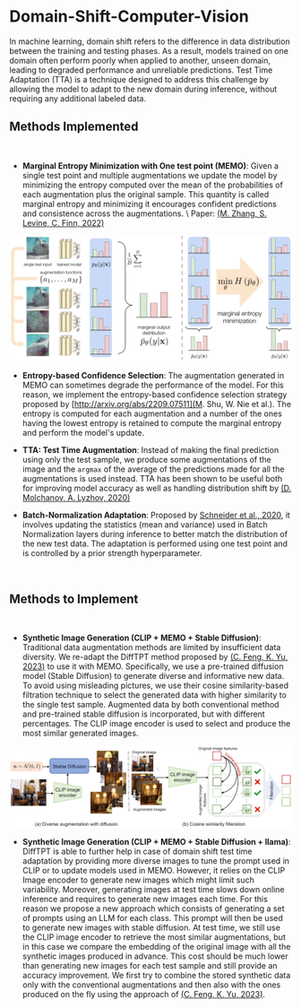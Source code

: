 # Domain-Shift-Computer-Vision

In machine learning, domain shift refers to the difference in data distribution between the training and testing phases. As a result, models trained on one domain often perform poorly when applied to another, unseen domain, leading to degraded performance and unreliable predictions. Test Time Adaptation (TTA) is a technique designed to address this challenge by allowing the model to adapt to the new domain during inference, without requiring any additional labeled data. 

## Methods Implemented

<br>

- **Marginal Entropy Minimization with One test point (MEMO)**: Given a single test point and multiple augmentations we update the model by minimizing the entropy computed over the mean of the probabilities of each augmentation plus the original sample. This quantity is called marginal entropy and minimizing it encourages confident predictions and consistence across the augmentations. \\
Paper: [(M. Zhang, S. Levine, C. Finn, 2022)](https://proceedings.neurips.cc/paper_files/paper/2022/file/fc28053a08f59fccb48b11f2e31e81c7-Paper-Conference.pdf)

<p align="center">
  <img src="images/MEMO.png" width="512"/>  
</p>

- **Entropy-based Confidence Selection**: The augmentation generated in MEMO can sometimes degrade the performance of the model. For this reason, we implement the entropy-based confidence selection strategy proposed by [http://arxiv.org/abs/2209.07511](M. Shu, W. Nie et al.). The entropy is computed for each augmentation and a number of the ones having the lowest entropy is retained to compute the marginal entropy and perform the model's update.

- **TTA: Test Time Augmentation**: Instead of making the final prediction using only the test sample, we produce some augmentations of the image and the `argmax` of the average of the predictions made for all the augmentations is used instead. TTA has been shown to be useful both for improving model accuracy as well as handling distribution shift by [(D. Molchanov, A. Lyzhov, 2020)](http://proceedings.mlr.press/v124/lyzhov20a.html)

- **Batch-Normalization Adaptation**: Proposed by [Schneider et al., 2020](https://proceedings.neurips.cc/paper/2020/hash/85690f81aadc1749175c187784afc9ee-Abstract.html), it involves updating the statistics (mean and variance) used in Batch Normalization layers during inference to better match the distribution of the new test data. The adaptation is performed using one test point and is controlled by a prior strength hyperparameter.

<br>

## Methods to Implement 

<br>

- **Synthetic Image Generation (CLIP + MEMO + Stable Diffusion)**: Traditional data augmentation methods are limited by insufficient data diversity. We re-adapt the DiffTPT method proposed by [(C. Feng, K. Yu, 2023)](https://ieeexplore.ieee.org/document/10376616/) to use it with MEMO. Specifically, we use a pre-trained diffusion model (Stable Diffusion) to generate diverse and informative new data. To avoid using misleading pictures, we use their cosine similarity-based filtration technique to select the generated data with higher similarity to the single test sample. Augmented data by both conventional method and pre-trained stable diffusion is incorporated, but with different percentages. The CLIP image encoder is used to select and produce the most similar generated images.

<p align="center">
  <img src="images/DiffTPT_image_generation_selection.png" width="512"/>  
</p>

- **Synthetic Image Generation (CLIP + MEMO + Stable Diffusion + llama)**: DiffTPT is able to further help in case of domain shift test time adaptation by providing more diverse images to tune the prompt used in CLIP or to update models used in MEMO. However, it relies on the CLIP Image encoder to generate new images which might limit such variability. Moreover, generating images at test time slows down online inference and requires to generate new images each time. For this reason we propose a new approach which consists of generating a set of prompts using an LLM for each class. This prompt will then be used to generate new images with stable diffusion. At test time, we still use the CLIP image encoder to retrieve the most similar augmentations, but in this case we compare the embedding of the original image with all the synthetic images produced in advance. This cost should be much lower than generating new images for each test sample and still provide an accuracy improvement. We first try to combine the stored synthetic data only with the conventional augmentations and then also with the ones produced on the fly using the approach of [(C. Feng, K. Yu, 2023)](https://ieeexplore.ieee.org/document/10376616/).

<br>
